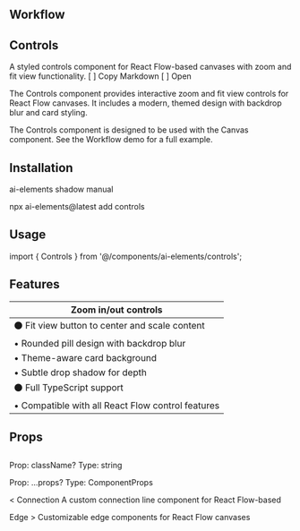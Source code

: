 ## Workflow

## Controls

A styled controls component for React Flow-based canvases with zoom and fit view functionality.
[ ] Copy Markdown
[ ] Open

The Controls component provides interactive zoom and fit view controls for React Flow canvases. It includes a modern, themed design with backdrop blur and card styling.

The Controls component is designed to be used with the Canvas component. See the Workflow demo for a full example.

## Installation

ai-elements shadow manual

npx ai-elements@latest add controls

## Usage

import { Controls } from '@/components/ai-elements/controls';

<ReactFlow>
  <Controls />
</ReactFlow>

## Features

| Zoom in/out controls                              |
|-|
| ⚫ Fit view button to center and scale content    |
| • Rounded pill design with backdrop blur          |
| • Theme-aware card background                     |
| • Subtle drop shadow for depth                    |
| ⚫ Full TypeScript support                        |
| • Compatible with all React Flow control features |

## Props

## <Controls />

Prop: className?
Type: string

Prop: ...props?
Type: ComponentProps<typeof Controls>

< Connection
A custom connection line component for React Flow-based

Edge > Customizable edge components for React Flow canvases